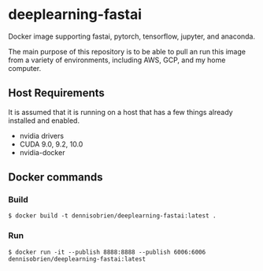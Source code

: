 # deeplearning-fastai

Docker image supporting fastai, pytorch, tensorflow, jupyter, and anaconda.

The main purpose of this repository is to be able to pull an run this image
from a variety of environments, including AWS, GCP, and my home computer.

## Host Requirements

It is assumed that it is running on a host that has a few things already 
installed and enabled.

- nvidia drivers
- CUDA 9.0, 9.2, 10.0
- nvidia-docker

## Docker commands

### Build

`$ docker build -t dennisobrien/deeplearning-fastai:latest .`

### Run

`$ docker run -it --publish 8888:8888 --publish 6006:6006 dennisobrien/deeplearning-fastai:latest`
